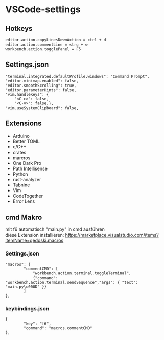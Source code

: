 # VSCode-settings

## Hotkeys
	editor.action.copyLinesDownAction = ctrl + d
  	editor.action.commentLine = strg + w
	workbench.action.togglePanel = F5

## Settings.json
	"terminal.integrated.defaultProfile.windows": "Command Prompt",
	"editor.minimap.enabled": false,  
	"editor.smoothScrolling": true,
	"editor.parameterHints": false,
	"vim.handleKeys": {
	  	"<C-c>": false,
		"<C-v>": false,},
	"vim.useSystemClipboard": false,  
	
## Extensions
* Arduino
* Better TOML
* c/C++
* crates
* marcros
* One Dark Pro
* Path Intellisense
* Python
* rust-analyzer
* Tabnine
* Vim
* CodeTogether
* Error Lens

## cmd Makro
mit f6 automatisch "main.py" in cmd ausführen <br>
diese Extension installieren:
https://marketplace.visualstudio.com/items?itemName=geddski.macros

### Settings.json
	"macros": {
            "commentCMD": [
            	"workbench.action.terminal.toggleTerminal",
            	{"command": "workbench.action.terminal.sendSequence","args": { "text": "main.py\u000D" }}
            ]
   	},
### keybindings.json
	{
        	"key": "f6",
        	"command": "macros.commentCMD"
	},
	
